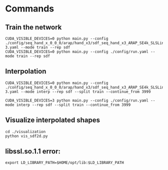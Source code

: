 
# Commands

## Train the network
```
CUDA_VISIBLE_DEVICES=0 python main.py --config ./config/seq_hand_x_0_0_0/arap/hand_x3/sdf_seq_hand_x3_ARAP_SE4k_SLSLine_w1e-3.yaml --mode train --rep sdf
CUDA_VISIBLE_DEVICES=0 python main.py --config ./config/run.yaml --mode train --rep sdf
```

## Interpolation
```
CUDA_VISIBLE_DEVICES=0 python main.py --config ./config/seq_hand_x_0_0_0/arap/hand_x3/sdf_seq_hand_x3_ARAP_SE4k_SLSLine_w1e-3.yaml --mode interp --rep sdf --split train --continue_from 3999

CUDA_VISIBLE_DEVICES=3 python main.py --config ./config/run.yaml --mode interp --rep sdf --split train --continue_from 3999
```

## Visualize interpolated shapes
```
cd ./visualization
python vis_sdf2d.py
```

## libssl.so.1.1 error:

```
export LD_LIBRARY_PATH=$HOME/opt/lib:$LD_LIBRARY_PATH
```


